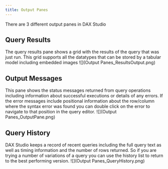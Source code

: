 ```yaml
---
title: Output Panes
---
```

There are 3 different output panes in DAX Studio

## Query Results
The query results pane shows a grid with the results of the query that was just run. This grid supports all the datatypes that can be stored by a tabular model including embedded images
![](Output Panes_ResultsOutput.png)

## Output Messages
This pane shows the status messages returned from query operations including information about successful executions or details of any errors. If the error messages include positional information about the row/column where the syntax error was found you can double click on the error to navigate to that position in the query editor.
![](Output Panes_OutputPane.png)

## Query History
DAX Studio keeps a record of recent queries including the full query text as well as timing information and the number of rows returned. So if you are trying a number of variations of a query you can use the history list to return to the best performing version.
![](Output Panes_QueryHistory.png)